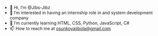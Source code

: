 - 👋 Hi, I’m @Jibs-Jibz
- 👀 I’m interested in having an internship role in and system development company
- 🌱 I’m currently learning HTML, CSS, Python, JavaScript, C#
- 📫 How to reach me at osunkoyajibola@gmail.com

<!---
Jibs-Jibz/Jibs-Jibz is a ✨ special ✨ repository because its `README.md` (this file) appears on your GitHub profile.
You can click the Preview link to take a look at your changes.
--->
